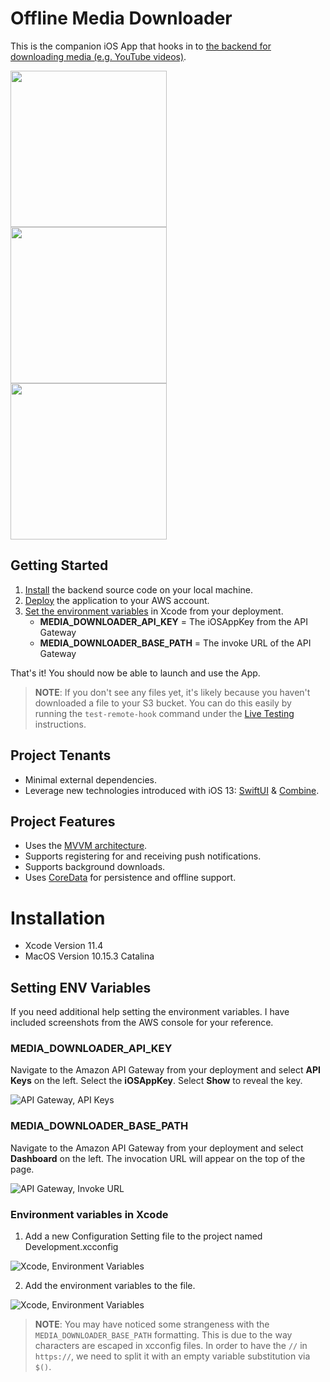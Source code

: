 # Offline Media Downloader

This is the companion iOS App that hooks in to [the backend for downloading media (e.g. YouTube videos)](https://github.com/j0nathan-ll0yd/aws-cloudformation-file-download-app).

<p align="center">
  <img align="left" src="https://lifegames-github-assets.s3.amazonaws.com/ios-OfflineMediaDownloader/app-initial-state-preview.png" width="250" />
  <img align="left" src="https://lifegames-github-assets.s3.amazonaws.com/ios-OfflineMediaDownloader/app-downloading-video-preview.png" width="250" />
  <img align="left" src="https://lifegames-github-assets.s3.amazonaws.com/ios-OfflineMediaDownloader/app-viewing-video-preview.png" width="250" />
  <br clear="left" />
</p>

## Getting Started

1. [Install](https://github.com/j0nathan-ll0yd/aws-cloudformation-media-downloader#installation) the backend source code on your local machine.
2. [Deploy](https://github.com/j0nathan-ll0yd/aws-cloudformation-media-downloader#deployment) the application to your AWS account.
3. [Set the environment variables](https://github.com/j0nathan-ll0yd/ios-OfflineMediaDownloader#setting-env-variables) in Xcode from your deployment.
    * **MEDIA_DOWNLOADER_API_KEY** = The iOSAppKey from the API Gateway
    * **MEDIA_DOWNLOADER_BASE_PATH** = The invoke URL of the API Gateway
    
That's it! You should now be able to launch and use the App.

> **NOTE**: If you don't see any files yet, it's likely because you haven't downloaded a file to your S3 bucket. You can do this easily by running the `test-remote-hook` command under the [Live Testing](https://github.com/j0nathan-ll0yd/aws-cloudformation-media-downloader#live-testing) instructions.

## Project Tenants

* Minimal external dependencies.
* Leverage new technologies introduced with iOS 13: [SwiftUI](https://developer.apple.com/xcode/swiftui/) & [Combine](https://developer.apple.com/documentation/combine).

## Project Features

* Uses the [MVVM architecture](https://en.wikipedia.org/wiki/Model%E2%80%93view%E2%80%93viewmodel).
* Supports registering for and receiving push notifications.
* Supports background downloads.
* Uses [CoreData](https://developer.apple.com/documentation/coredata) for persistence and offline support.

# Installation

* Xcode Version 11.4
* MacOS Version 10.15.3 Catalina

## Setting ENV Variables

If you need additional help setting the environment variables. I have included screenshots from the AWS console for your reference.

### MEDIA_DOWNLOADER_API_KEY

Navigate to the Amazon API Gateway from your deployment and select **API Keys** on the left. Select the **iOSAppKey**. Select **Show** to reveal the key.

![API Gateway, API Keys](https://lifegames-github-assets.s3.amazonaws.com/ios-OfflineMediaDownloader/getting-started-finding-api-key.png)

### MEDIA_DOWNLOADER_BASE_PATH

Navigate to the Amazon API Gateway from your deployment and select **Dashboard** on the left. The invocation URL will appear on the top of the page.

![API Gateway, Invoke URL](https://lifegames-github-assets.s3.amazonaws.com/ios-OfflineMediaDownloader/getting-started-finding-base-path.png)

### Environment variables in Xcode

1. Add a new Configuration Setting file to the project named Development.xcconfig

![Xcode, Environment Variables](https://lifegames-github-assets.s3.amazonaws.com/ios-OfflineMediaDownloader/getting-started-setting-env-variables-new-file.png)

2. Add the environment variables to the file.

![Xcode, Environment Variables](https://lifegames-github-assets.s3.amazonaws.com/ios-OfflineMediaDownloader/getting-started-setting-env-variables-new-file-content.png)

> **NOTE**: You may have noticed some strangeness with the `MEDIA_DOWNLOADER_BASE_PATH` formatting. This is due to the way characters are escaped in xcconfig files. In order to have the `//` in `https://`, we need to split it with an empty variable substitution via `$()`. 
